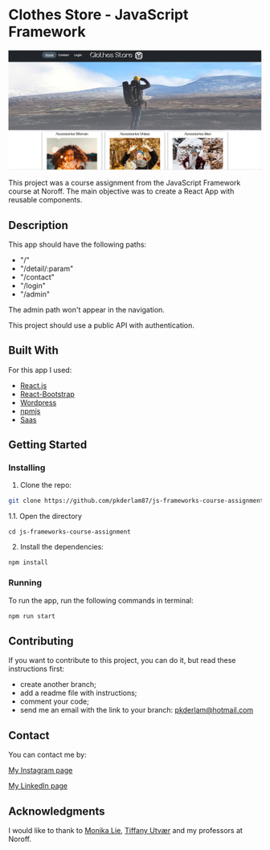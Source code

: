 # Clothes Store - JavaScript Framework 

![image](https://github.com/pkderlam87/js-frameworks-course-assignment/blob/main/src/desktop.jpg)

This project was a course assignment from the JavaScript Framework course at Noroff. The main objective was to create a React App with reusable components.

## Description

This app should have the following paths:

-   "/"
-   "/detail/:param"
-   "/contact"
-   "/login"
-   "/admin"

The admin path won't appear in the navigation.

This project should use a public API with authentication.


## Built With

For this app I used:

- [React.js](https://reactjs.org/)
- [React-Bootstrap](https://react-bootstrap.github.io/)
- [Wordpress](https://wordpress.com/)
- [npmjs](https://www.npmjs.com/)
- [Saas](https://sass-lang.com/)

## Getting Started

### Installing

1. Clone the repo:

```bash
git clone https://github.com/pkderlam87/js-frameworks-course-assignment.git
```

1.1. Open the directory

```
cd js-frameworks-course-assignment
```

2. Install the dependencies:

```
npm install
```

### Running

To run the app, run the following commands in terminal:

```bash
npm run start
```

## Contributing

If you want to contribute to this project, you can do it, but read these instructions first:

- create another branch;
- add a readme file with instructions;
- comment your code;
- send me an email with the link to your branch: <a href="mailto:pkderlam@hotmail.com">pkderlam@hotmail.com</a>


## Contact

You can contact me by:

[My Instagram page](https://www.instagram.com/prisciladerlam/)

[My LinkedIn page](https://www.linkedin.com/in/priscila-kuhn-derlam/)


## Acknowledgments

I would like to thank to [Monika Lie](https://github.com/LunaDragon666), [Tiffany Utvær](https://github.com/utvaer) and my professors at Noroff.
